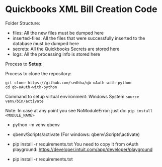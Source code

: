 # Quickbooks XML Bill Creation Code

Folder Structure:

- files: All the new files must be dumped here
- inserted-files: All the files that were successfully inserted to the database must be dumped here
- secrets: All the Quickbooks Secrets are stored here
- logs: All the processing info is stored here

Process to **Setup**:

Process to clone the repository:
```
git clone https://github.com/sedhha/qb-oAuth-with-python
cd qb-oAuth-with-python
```
Command to setup virtual environment:
Windows System
`source venv/bin/activate`

Note:
In case at any point you see NoModuleError:
just do: `pip install <MODULE_NAME>`

- python -m venv qbenv
- qbenv/Scripts/activate (For windows: qbenv\Scripts\activate)
- pip install -r requirements.txt
  You need to copy it from oAuth playground: https://developer.intuit.com/app/developer/playground

- pip install -r requirements.txt
